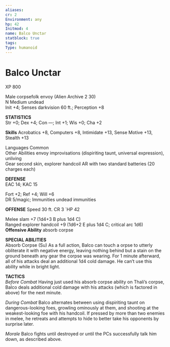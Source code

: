 ```yaml
---
aliases: 
cr: 2
Environment: any
hp: 42
Initmod: 4
name: Balco Unctar
statblock: true
tags: 
Type: humanoid
---
```


# Balco Unctar

XP 800

Male corpsefolk envoy (Alien Archive 2 30)  
N Medium undead  
Init +4; Senses darkvision 60 ft.; Perception +8

**STATISTICS**  
Str +0; Dex +4; Con —; Int +1; Wis +0; Cha +2

**Skills** Acrobatics +8, Computers +8, Intimidate +13, Sense Motive +13, Stealth +13

Languages Common  
Other Abilities envoy improvisations (dispiriting taunt, universal expression), unliving  
Gear second skin, explorer handcoil AR with two standard batteries (20 charges each)

**DEFENSE**  
EAC 14; KAC 15

Fort +2; Ref +4; Will +6  
DR 5/magic; Immunities undead immunities

**OFFENSE** Speed 30 ft.
CR 3
´HP 42

Melee slam +7 (1d4+3 B plus 1d4 C)  
Ranged explorer handcoil +9 (1d6+2 E plus 1d4 C; critical arc 1d6)  
**Offensive Ability** absorb corpse 

**SPECIAL ABILITIES**  
Absorb Corpse (Su) As a full action, Balco can touch a orpse to utterly obliterate it with negative energy, leaving nothing behind but a stain on the ground beneath any gear the corpse was wearing. For 1 minute afterward, all of his attacks deal an additional 1d4 cold damage. He can’t use this ability while in bright light.

**TACTICS**  
*Before Combat* 
Having just used his absorb corpse ability on Thali’s corpse, Balco deals additional cold damage with his attacks (which is factored in above) for the next minute.

*During Combat* 
Balco alternates between using dispiriting taunt on dangerous-looking foes, growling ominously at them, and shooting at the weakest-looking foe with his handcoil. If pressed by more than two enemies in melee, he retreats and attempts to hide to better take his opponents by surprise later.

*Morale*
Balco fights until destroyed or until the PCs successfully talk him down, as described above.

